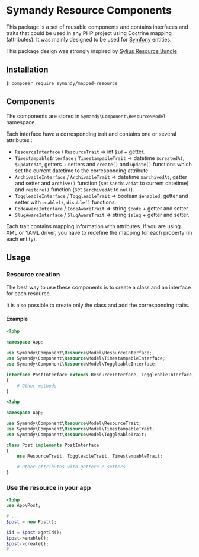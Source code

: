 # Symandy Resource Components

This package is a set of reusable components and contains interfaces and traits that could be used in any PHP project using Doctrine mapping (attributes). 
It was mainly designed to be used for [Symfony](https://github.com/symfony/symfony) entities.

This package design was strongly inspired by [Sylius Resource Bundle](https://github.com/Sylius/SyliusResourceBundle)


## Installation

```shell
$ composer require symandy/mapped-resource
```


## Components
The components are stored in `Symandy\Component\Resource\Model` namespace.

Each interface have a corresponding trait and contains one or several attributes :

- `ResourceInterface` / `ResourceTrait` => int `$id` + getter.
- `TimestampableInterface` / `TimestampableTrait` => datetime `$createdAt`, `$updatedAt`, getters + setters and 
`create()` and `update()` functions which set the current datetime to the corresponding attribute.
- `ArchivableInterface` / `ArchivableTrait` => datetime `$archivedAt`, getter and setter and `archive()` function 
(set `$archivedAt` to current datetime) and `restore()` function (set  `$archivedAt` to `null`).
- `ToggleableInterface` / `ToggleableTrait` => boolean `$enabled`, getter and setter with `enable()`, `disable()` 
functions.
- `CodeAwareInterface` / `CodeAwareTrait` => string `$code` + getter and setter.
- `SlugAwareInterface` / `SlugAwareTrait` => string `$slug` + getter and setter.


Each trait contains mapping information with attributes. If you are using XML or YAML driver, you have to redefine the mapping for each property (in each entity).

## Usage

### Resource creation

The best way to use these components is to create a class and an interface for each resource.

It is also possible to create only the class and add the corresponding traits.

#### Example  

```php
<?php

namespace App;

use Symandy\Component\Resource\Model\ResourceInterface;
use Symandy\Component\Resource\Model\TimestampableInterface;
use Symandy\Component\Resource\Model\ToggleableInterface;

interface PostInterface extends ResourceInterface, ToggleableInterface, TimestampableInterface
{
    # Other methods
}

```

```php
<?php

namespace App;

use Symandy\Component\Resource\Model\ResourceTrait;
use Symandy\Component\Resource\Model\TimestampableTrait;
use Symandy\Component\Resource\Model\ToggleableTrait;

class Post implements PostInterface
{
    use ResourceTrait, ToggleableTrait, TimestampableTrait;

    # Other attributes with getters / setters
}

```

### Use the resource in your app


```php
<?php
use App\Post;

# ...
$post = new Post();

$id = $post->getId();
$post->enable();
$post->create();
# ...
```
